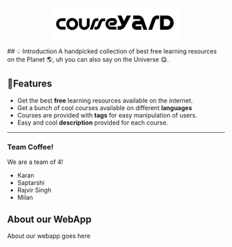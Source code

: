 <p align="center"><img src="/global_assets/courseyard-banner.png" height="80" width="auto"></p>
## 💡 Introduction
A handpicked collection of best free learning resources on the Planet 🌎, uh you can also say on the Universe 😋.

## 🤩Features

- Get the best **free** learning resources available on the internet.
- Get a bunch of cool courses available on different **languages**
- Courses are provided with **tags** for easy manipulation of users.
- Easy and cool **description** provided for each course.

--------------------------------------------
### Team Coffee!
We are a team of 4!
* Karan
* Saptarshi
* Rajvir Singh
* Milan

## About our WebApp
About our webapp goes here
